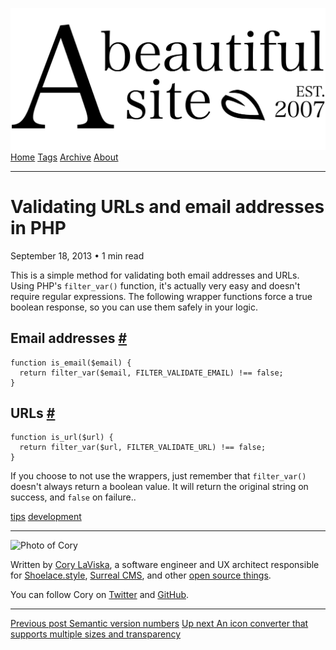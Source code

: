 <a href="../../index.html" class="header-link"><img src="../../images/logos/wordmark.svg" alt="A Beautiful Site" class="wordmark" /></a> <a href="../../index.html" class="nav-item">Home</a> <a href="../../tags/index.html" class="nav-item">Tags</a> <a href="../index.html" class="nav-item">Archive</a> <a href="../../about/index.html" class="nav-item">About</a>

---

# Validating URLs and email addresses in PHP

September 18, 2013 • 1 min read

This is a simple method for validating both email addresses and URLs. Using PHP's `filter_var()` function, it's actually very easy and doesn't require regular expressions. The following wrapper functions force a true boolean response, so you can use them safely in your logic.

## Email addresses <a href="#email-addresses" class="direct-link">#</a>

    function is_email($email) {
      return filter_var($email, FILTER_VALIDATE_EMAIL) !== false;
    }

## URLs <a href="#urls" class="direct-link">#</a>

    function is_url($url) {
      return filter_var($url, FILTER_VALIDATE_URL) !== false;
    }

If you choose to not use the wrappers, just remember that `filter_var()` doesn't always return a boolean value. It will return the original string on success, and `false` on failure..

<a href="../../tags/tips/index.html" class="post-tag">tips</a> <a href="../../tags/development/index.html" class="post-tag">development</a>

---

<img src="http://0.gravatar.com/avatar/bf1b3b95fd5b096a3592247c29667b33?s=512" alt="Photo of Cory" class="avatar avatar-small" />

Written by [Cory LaViska](../../index-4.html), a software engineer and UX architect responsible for [Shoelace.style](https://shoelace.style/), [Surreal CMS](https://www.surrealcms.com/), and other [open source things](https://github.com/claviska).

You can follow Cory on [Twitter](https://twitter.com/bgooonz) and [GitHub](https://github.com/claviska).

---

<a href="../semantic-version-numbers/index.html" class="post-nav-previous"><span class="small">Previous post</span> Semantic version numbers</a> <a href="../an-icon-converter-that-supports-multiple-sizes-and-transparency/index.html" class="post-nav-next"><span class="small">Up next</span> An icon converter that supports multiple sizes and transparency</a>
